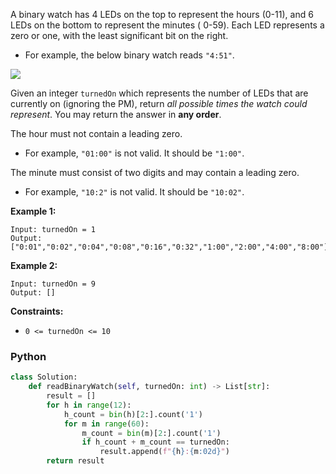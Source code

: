 A binary watch has 4 LEDs on the top to represent the hours (0-11), and 6 LEDs on the bottom to represent the minutes (
0-59). Each LED represents a zero or one, with the least significant bit on the right.

- For example, the below binary watch reads  `"4:51"`.

![](https://assets.leetcode.com/uploads/2021/04/08/binarywatch.jpg)

Given an integer  `turnedOn`  which represents the number of LEDs that are currently on (ignoring the PM), return  _all
possible times the watch could represent_. You may return the answer in  **any order**.

The hour must not contain a leading zero.

- For example,  `"01:00"`  is not valid. It should be  `"1:00"`.

The minute must consist of two digits and may contain a leading zero.

- For example,  `"10:2"`  is not valid. It should be  `"10:02"`.

**Example 1:**

```
Input: turnedOn = 1
Output: ["0:01","0:02","0:04","0:08","0:16","0:32","1:00","2:00","4:00","8:00"]
```

**Example 2:**

```
Input: turnedOn = 9
Output: []
```

**Constraints:**

- `0 <= turnedOn <= 10`

### Python

```python
class Solution:
    def readBinaryWatch(self, turnedOn: int) -> List[str]:
        result = []
        for h in range(12):
            h_count = bin(h)[2:].count('1')
            for m in range(60):
                m_count = bin(m)[2:].count('1')
                if h_count + m_count == turnedOn:
                    result.append(f"{h}:{m:02d}")
        return result
```